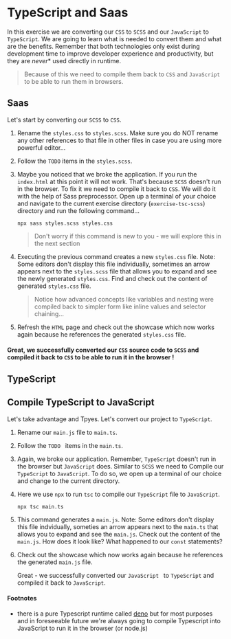 # TypeScript and Saas

In this exercise we are converting our `CSS` to `SCSS` and our `JavaScript` to  `TypeScript`. 
We are going to learn what is needed to convert them and what are the benefits. 
Remember that both technologies only exist during development time to improve developer 
experience and productivity, but they are *never** used directly in runtime. 

> Because of this we need to compile them back to `CSS` and `JavaScript` to be able to run them in browsers.

## Saas

Let's start by converting our `SCSS` to `CSS`.

1. Rename the `styles.css` to `styles.scss`. 
   Make sure you do NOT rename any other references to that file in other files 
   in case you are using more powerful editor...

2. Follow the `TODO` items in the `styles.scss`.

3. Maybe you noticed that we broke the application.
   If you run the `index.html` at this point it will not work. 
   That's because `SCSS` doesn't run in the browser. 
   To fix it we need to compile it back to `CSS`. 
   We will do it with the help of Sass preprocessor.
   Open up a terminal of your choice and navigate to the current exercise directory (`exercise-tsc-scss`) 
   directory and run the following command...

   ```
   npx sass styles.scss styles.css
   ```

   > Don't worry if this command is new to you - we will explore this in the next section

4. Executing the previous command creates a new `styles.css` file. 
   Note: Some editors don't display this file individually, sometimes an arrow appears next to the 
   `styles.scss` file that allows you to expand and see the newly generated `styles.css`.
   Find and check out the content of generated `styles.css` file.
   
   > Notice how advanced concepts like variables and nesting were compiled back to simpler form
   like inline values and selector chaining...

5. Refresh the `HTML` page and check out the showcase which now works again because he references the generated `styles.css` file. 

#### Great, we successfully converted our `CSS` source code to `SCSS` and compiled it back to `CSS` to be able to run it in the browser !



## TypeScript

## Compile TypeScript to JavaScript

Let's take advantage and Tpyes. Let's convert our project to `TypeScript`.

1. Rename our `main.js` file to `main.ts`.

2. Follow the `TODO ` items in the `main.ts`.

3. Again, we broke our application. Remember, `TypeScript` doesn't run in the browser but `JavaScript` does. Similar to `SCSS` we need to Compile our `TypeScript` to `JavaScript`. To do so, we open up a terminal of our choice and change to the current directory.

4. Here we use `npx` to run `tsc` to compile our `TypeScript` file to `JavaScript`. 

   ```
   npx tsc main.ts
   ```

5. This command generates a `main.js`. Note: Some editors don't display this file indvidually, someties an arrow appears next to the `main.ts` that allows you to expand and see the `main.js`. Check out the content of the `main.js`. How does it look like? What happened to our `const` statements?

6. Check out the showcase which now works again because he references the generated `main.js` file. 

   

   Great - we successfully converted our `JavaScript ` to `TypeScript` and compiled it back to `JavaScript`.





#### Footnotes

  * there is a pure Typescript runtime called [deno](https://deno.land/) but for most purposes and in foreseeable 
    future we're always going to compile Typescript into JavaScript to run it in the browser (or node.js)
